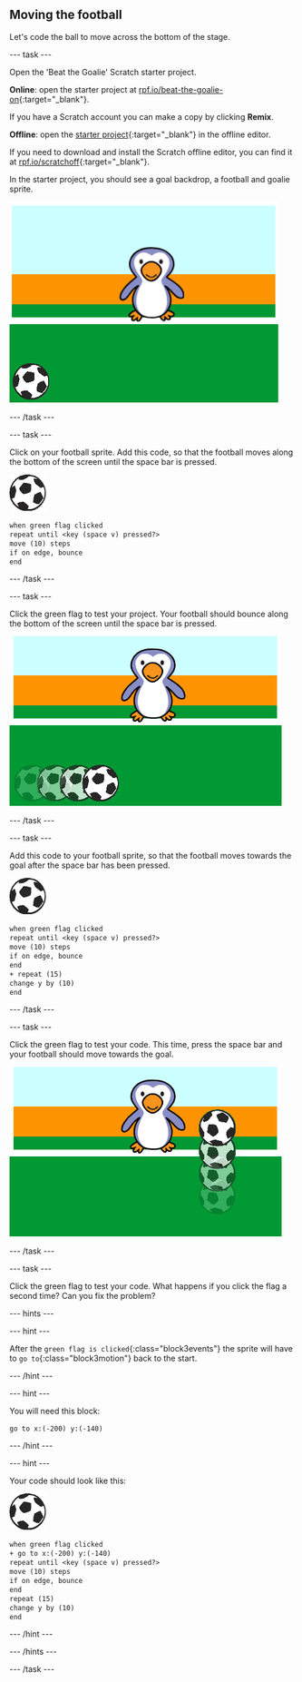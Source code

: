 ## Moving the football

Let's code the ball to move across the bottom of the stage.

--- task ---

Open the 'Beat the Goalie' Scratch starter project.

**Online**: open the starter project at [rpf.io/beat-the-goalie-on](http://rpf.io/beat-the-goalie-on){:target="_blank"}.

If you have a Scratch account you can make a copy by clicking **Remix**.

**Offline**: open the [starter project](http://rpf.io/p/en/beat-the-goalie-go){:target="_blank"} in the offline editor.

If you need to download and install the Scratch offline editor, you can find it at [rpf.io/scratchoff](http://rpf.io/scratchoff){:target="_blank"}.

In the starter project, you should see a goal backdrop, a football and goalie sprite.

![starter projects](images/goalie-starter.png)

--- /task ---

--- task ---

Click on your football sprite. Add this code, so that the football moves along the bottom of the screen until the space bar is pressed.

![football sprite](images/football-sprite.png)

```blocks3
when green flag clicked
repeat until <key (space v) pressed?>
move (10) steps
if on edge, bounce
end
```
--- /task ---

--- task ---

Click the green flag to test your project. Your football should bounce along the bottom of the screen until the space bar is pressed.

![screenshot](images/goalie-football-move-test.png)

--- /task ---

--- task ---

Add this code to your football sprite, so that the football moves towards the goal after the space bar has been pressed.

![football sprite](images/football-sprite.png)

```blocks3
when green flag clicked
repeat until <key (space v) pressed?>
move (10) steps
if on edge, bounce
end
+ repeat (15)
change y by (10)
end
```

--- /task ---

--- task ---

Click the green flag to test your code. This time, press the space bar and your football should move towards the goal.

![screenshot](images/goalie-football-ypos-test.png)

--- /task ---

--- task ---

Click the green flag to test your code. What happens if you click the flag a second time? Can you fix the problem?

--- hints ---

--- hint ---

After the `green flag is clicked`{:class="block3events"} the sprite will have to `go to`{:class="block3motion"} back to the start.

--- /hint ---

--- hint ---

You will need this block:

```blocks3
go to x:(-200) y:(-140)
```

--- /hint ---

--- hint ---

Your code should look like this:

![football sprite](images/football-sprite.png)

```blocks3
when green flag clicked
+ go to x:(-200) y:(-140)
repeat until <key (space v) pressed?>
move (10) steps
if on edge, bounce
end
repeat (15)
change y by (10)
end
```

--- /hint ---

--- /hints ---

--- /task ---


